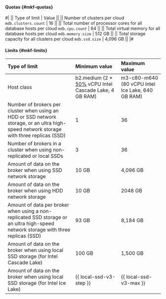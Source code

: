 #### Quotas {#mkf-quotas}

#|
|| Type of limit | Value ||
|| Number of clusters per cloud 
`mdb.clusters.count` | 16 ||
|| Total number of processor cores for all database hosts per cloud 
`mdb.cpu.count` | 64 ||
|| Total virtual memory for all database hosts per cloud 
`mdb.memory.size` | 512 GB ||
|| Total storage capacity for all clusters per cloud 
`mdb.ssd.size` | 4,096 GB ||
|#


#### Limits {#mkf-limits}

| Type of limit                                                                                                      | Minimum value                                                                                  | Maximum value                            |
|:---------------------------------------------------------------------------------------------------------------------|:------------------------------------------------------------------------------------------------------|:-------------------------------------------------|
| Host class                                                                                                          | b2.medium (2 × [50%](../../compute/concepts/performance-levels.md) vCPU Intel Cascade Lake, 4 GB RAM) | m3-c80-m640 (80 vCPU Intel Ice Lake, 640 GB RAM) |
| Number of brokers per cluster when using an HDD or SSD network storage, or an ultra high-speed network storage with three replicas (SSD) | 1                                                                                                     | 36                                               |
| Number of brokers in a cluster when using non-replicated or local SSDs | 3                                                                                                     | 36                                               |
| Amount of data on the broker when using SSD network storage                                            | 10 GB                                                                                                 | 4,096 GB                                          |
| Amount of data on the broker when using HDD network storage                                            | 10 GB                                                                                                 | 2048 GB                                          |
| Amount of data per broker when using a non-replicated SSD storage or an ultra high-speed network storage with three replicas (SSD) | 93 GB                                                                                                 | 8,184 GB                                          |
| Amount of data on the broker when using local SSD storage (for Intel Cascade Lake)       | 100 GB                                                                                                | 1,500 GB                                          |
| Amount of data on the broker when using local SSD storage (for Intel Ice Lake)           | {{ local-ssd-v3-step }}                                                                               | {{ local-ssd-v3-max }}                           |